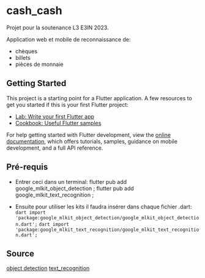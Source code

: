 # cash_cash

Projet pour la soutenance L3 E3IN 2023.

Application web et mobile de reconnaissance de:
- chèques
- billets
- pièces de monnaie

## Getting Started

This project is a starting point for a Flutter application.
A few resources to get you started if this is your first Flutter project:
- [Lab: Write your first Flutter app](https://docs.flutter.dev/get-started/codelab)
- [Cookbook: Useful Flutter samples](https://docs.flutter.dev/cookbook)

For help getting started with Flutter development, view the
[online documentation](https://docs.flutter.dev/), which offers tutorials,
samples, guidance on mobile development, and a full API reference.

## Pré-requis

- Entrer ceci dans un terminal: 
flutter pub add google_mlkit_object_detection ;
flutter pub add google_mlkit_text_recognition ;

- Ensuite pour utiliser les kits il faudra insérer dans chaque fichier .dart:
```dart import 'package:google_mlkit_object_detection/google_mlkit_object_detection.dart';```
```dart import 'package:google_mlkit_text_recognition/google_mlkit_text_recognition.dart';```

## Source

[object detection](https://pub.dev/packages/google_mlkit_object_detection)
[text_recognition](https://pub.dev/packages/google_mlkit_text_recognition)